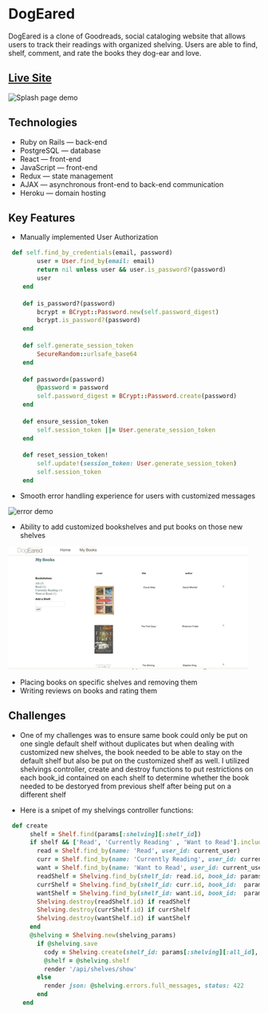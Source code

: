# DogEared
DogEared is a clone of Goodreads, social cataloging website that allows users to track their readings with organized shelving. Users are able to find, shelf, comment, and rate the books they dog-ear and love.

## [Live Site](https://dogeared-app.herokuapp.com)

![Splash page demo](app/assets/images/new-dogeared-gif.gif)

## Technologies
* Ruby on Rails — back-end
* PostgreSQL — database
* React — front-end 
* JavaScript — front-end
* Redux — state management
* AJAX — asynchronous front-end to back-end communication 
* Heroku — domain hosting

## Key Features
* Manually implemented User Authorization

```Ruby
 def self.find_by_credentials(email, password)
        user = User.find_by(email: email)
        return nil unless user && user.is_password?(password)
        user
    end

    def is_password?(password)
        bcrypt = BCrypt::Password.new(self.password_digest)
        bcrypt.is_password?(password)
    end

    def self.generate_session_token
        SecureRandom::urlsafe_base64
    end

    def password=(password)
        @password = password
        self.password_digest = BCrypt::Password.create(password)
    end

    def ensure_session_token
        self.session_token ||= User.generate_session_token
    end

    def reset_session_token!
        self.update!(session_token: User.generate_session_token)
        self.session_token
    end
```

* Smooth error handling experience for users with customized messages

![error demo](app/assets/images/error_gif.gif)

* Ability to add customized bookshelves and put books on those new shelves

![add shelf gif](app/assets/images/addShelf.gif)

* Placing books on specific shelves and removing them
* Writing reviews on books and rating them

## Challenges

* One of my challenges was to ensure same book could only be put on one single default shelf without duplicates but when dealing with customized new shelves, the book needed to be able to stay on the default shelf but also be put on the customized shelf as well. I utilized shelvings controller, create and destroy functions to put restrictions on each book_id contained on each shelf to determine whether the book needed to be destoryed from previous shelf after being put on a different shelf

* Here is a snipet of my shelvings controller functions:

```Ruby
 def create
      shelf = Shelf.find(params[:shelving][:shelf_id])
      if shelf && ['Read', 'Currently Reading' , 'Want to Read'].include?(shelf.name)
        read = Shelf.find_by(name: 'Read', user_id: current_user)
        curr = Shelf.find_by(name: 'Currently Reading', user_id: current_user)
        want = Shelf.find_by(name: 'Want to Read', user_id: current_user)
        readShelf = Shelving.find_by(shelf_id: read.id, book_id: params[:shelving][:book_id])
        currShelf = Shelving.find_by(shelf_id: curr.id, book_id:  params[:shelving][:book_id])
        wantShelf = Shelving.find_by(shelf_id: want.id, book_id:  params[:shelving][:book_id])
        Shelving.destroy(readShelf.id) if readShelf
        Shelving.destroy(currShelf.id) if currShelf
        Shelving.destroy(wantShelf.id) if wantShelf
      end
      @shelving = Shelving.new(shelving_params)
        if @shelving.save
          cody = Shelving.create(shelf_id: params[:shelving][:all_id], book_id: params[:shelving][:book_id])
          @shelf = @shelving.shelf
          render '/api/shelves/show'
        else
          render json: @shelving.errors.full_messages, status: 422
        end
    end
```




